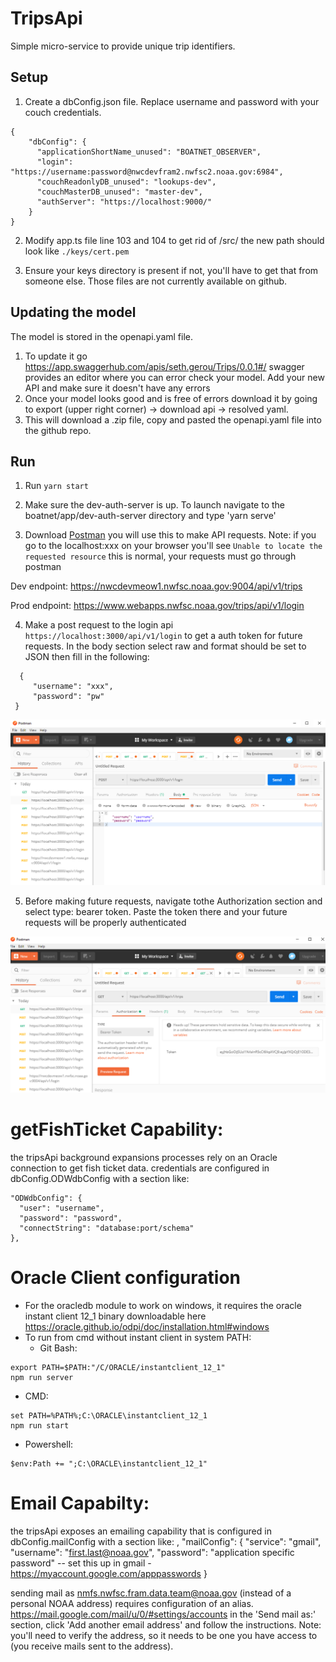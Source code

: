 # TripsApi
Simple micro-service to provide unique trip identifiers.

## Setup
1. Create a dbConfig.json file. Replace username and password with your couch credentials. 
```
{
    "dbConfig": {
      "applicationShortName_unused": "BOATNET_OBSERVER",
      "login": "https://username:password@nwcdevfram2.nwfsc2.noaa.gov:6984",
      "couchReadonlyDB_unused": "lookups-dev",
      "couchMasterDB_unused": "master-dev",
      "authServer": "https://localhost:9000/"
    }
}
```

2. Modify app.ts file line 103 and 104 to get rid of /src/ the new path should look like `./keys/cert.pem`

3. Ensure your keys directory is present if not, you'll have to get that from someone else. Those files are not currently available on github. 

## Updating the model
The model is stored in the openapi.yaml file. 

1. To update it go https://app.swaggerhub.com/apis/seth.gerou/Trips/0.0.1#/ swagger provides an editor where you can error check your model. Add your new API and make sure it doesn't have any errors
2. Once your model looks good and is free of errors download it by going to export (upper right corner) -> download api -> resolved yaml. 
3. This will download a .zip file, copy and pasted the openapi.yaml file into the github repo. 


## Run
1. Run `yarn start`

2. Make sure the dev-auth-server is up. To launch navigate to the boatnet/app/dev-auth-server directory and type 'yarn serve'

3. Download [Postman](https://www.postman.com/) you will use this to make API requests. Note: if you go to the localhost:xxx on your browser you'll see `Unable to locate the requested resource` this is normal, your requests must go through postman

Dev endpoint: https://nwcdevmeow1.nwfsc.noaa.gov:9004/api/v1/trips

Prod endpoint: https://www.webapps.nwfsc.noaa.gov/trips/api/v1/login

4. Make a post request to the login api `https://localhost:3000/api/v1/login` to get a auth token for future requests. In the body section select raw and format should be set to JSON then fill in the following:
```
  {
     "username": "xxx",
     "password": "pw"
 }
```
<img src="./login.PNG" alt="Login">

5. Before making future requests, navigate tothe Authorization section and select type: bearer token. Paste the token there and your future requests will be properly authenticated

<img src="./token.PNG" alt="Login">

# getFishTicket Capability:

the tripsApi background expansions processes rely on an Oracle connection to get fish ticket data.  credentials are configured in dbConfig.ODWdbConfig with a section like:

    "ODWdbConfig": {
      "user": "username",
      "password": "password",
      "connectString": "database:port/schema"
    },

# Oracle Client configuration

- For the oracledb module to work on windows, it requires the oracle instant client 12_1 binary downloadable here https://oracle.github.io/odpi/doc/installation.html#windows
- To run from cmd without instant client in system PATH:
  * Git Bash:
```
export PATH=$PATH:"/C/ORACLE/instantclient_12_1"
npm run server
```
  * CMD:

```
set PATH=%PATH%;C:\ORACLE\instantclient_12_1
npm run start
```

  * Powershell:

```
$env:Path += ";C:\ORACLE\instantclient_12_1"
```


# Email Capabilty:

the tripsApi exposes an emailing capability that is configured in dbConfig.mailConfig with a section like:
,
    "mailConfig": {
      "service": "gmail",
      "username": "first.last@noaa.gov",
      "password": "application specific password" -- set this up in gmail - https://myaccount.google.com/apppasswords
    }

sending mail as nmfs.nwfsc.fram.data.team@noaa.gov (instead of a personal NOAA address) requires configuration of an alias.
https://mail.google.com/mail/u/0/#settings/accounts in the 'Send mail as:' section, click 'Add another email address' and follow the instructions.
Note: you'll need to verify the address, so it needs to be one you have access to (you receive mails sent to the address).

